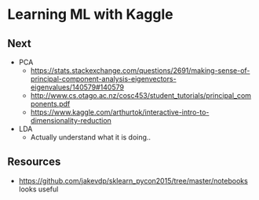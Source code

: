 # Learning ML with Kaggle

## Next
* PCA
    * https://stats.stackexchange.com/questions/2691/making-sense-of-principal-component-analysis-eigenvectors-eigenvalues/140579#140579
    * http://www.cs.otago.ac.nz/cosc453/student_tutorials/principal_components.pdf
    * https://www.kaggle.com/arthurtok/interactive-intro-to-dimensionality-reduction
* LDA
    * Actually understand what it is doing..

## Resources
* https://github.com/jakevdp/sklearn_pycon2015/tree/master/notebooks looks useful
